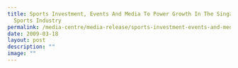 ```yaml
---
title: Sports Investment, Events And Media To Power Growth In The Singapore
  Sports Industry
permalink: /media-centre/media-release/sports-investment-events-and-media-to-power-growth-in-the-singapore/
date: 2009-03-18
layout: post
description: ""
image: ""
---
```

